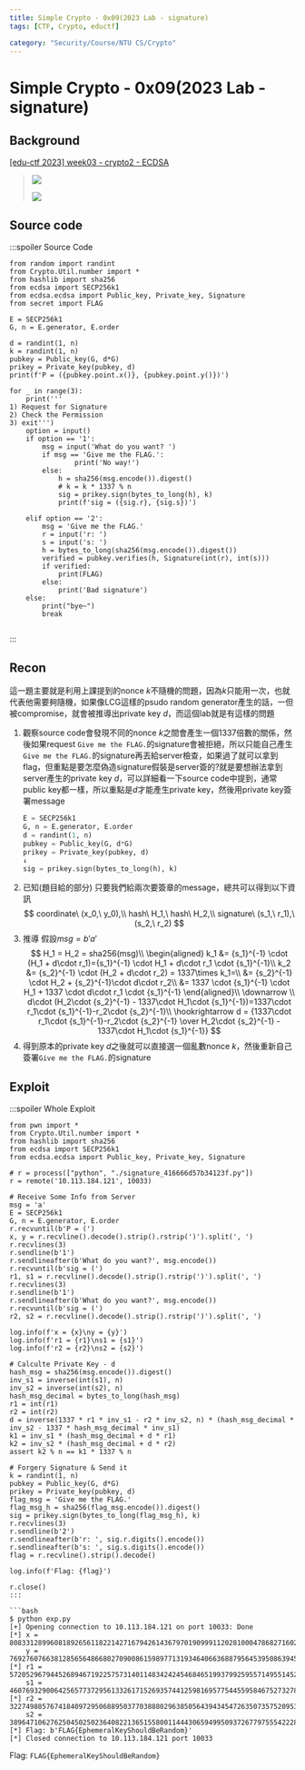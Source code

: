 ```yaml
---
title: Simple Crypto - 0x09(2023 Lab - signature)
tags: [CTF, Crypto, eductf]

category: "Security/Course/NTU CS/Crypto"
---
```


# Simple Crypto - 0x09(2023 Lab - signature)
## Background
[ [edu-ctf 2023] week03 - crypto2 - ECDSA](https://www.youtube.com/live/u4ZVc8PuJC0?si=ychlqdZnGVfFYRAV&t=4075)
>![](https://hackmd.io/_uploads/ryVbmdMWp.png)
>
>![](https://hackmd.io/_uploads/HkJMXOG-T.png)

## Source code
:::spoiler Source Code
```python=
from random import randint
from Crypto.Util.number import *
from hashlib import sha256
from ecdsa import SECP256k1
from ecdsa.ecdsa import Public_key, Private_key, Signature
from secret import FLAG

E = SECP256k1
G, n = E.generator, E.order

d = randint(1, n)
k = randint(1, n)
pubkey = Public_key(G, d*G)
prikey = Private_key(pubkey, d)
print(f'P = ({pubkey.point.x()}, {pubkey.point.y()})')

for _ in range(3):
    print('''
1) Request for Signature
2) Check the Permission
3) exit''')
    option = input()
    if option == '1':
        msg = input('What do you want? ')
        if msg == 'Give me the FLAG.':
                print('No way!')
        else:
            h = sha256(msg.encode()).digest()
            # k = k * 1337 % n
            sig = prikey.sign(bytes_to_long(h), k)
            print(f'sig = ({sig.r}, {sig.s})')

    elif option == '2':
        msg = 'Give me the FLAG.'
        r = input('r: ')
        s = input('s: ')
        h = bytes_to_long(sha256(msg.encode()).digest())
        verified = pubkey.verifies(h, Signature(int(r), int(s)))
        if verified:
            print(FLAG)
        else:
            print('Bad signature')
    else:
        print("bye~")
        break


```
:::
## Recon
這一題主要就是利用上課提到的nonce $k$不隨機的問題，因為$k$只能用一次，也就代表他需要夠隨機，如果像LCG這樣的psudo random generator產生的話，一但被compromise，就會被推導出private key $d$，而這個lab就是有這樣的問題
1. 觀察source code會發現不同的nonce $k$之間會產生一個1337倍數的關係，然後如果request `Give me the FLAG.`的signature會被拒絕，所以只能自己產生`Give me the FLAG.`的signature再丟給server檢查，如果過了就可以拿到flag，但重點是要怎麼偽造signature假裝是server簽的?就是要想辦法拿到server產生的private key $d$，可以詳細看一下source code中提到，通常public key都一樣，所以重點是$d$才能產生private key，然後用private key簽署message
    ```python
    E = SECP256k1
    G, n = E.generator, E.order
    d = randint(1, n)
    pubkey = Public_key(G, d*G)
    prikey = Private_key(pubkey, d)
    ↓
    sig = prikey.sign(bytes_to_long(h), k)
    ```
2. 已知(題目給的部分)
    只要我們給兩次要簽章的message，總共可以得到以下資訊
    $$
    coordinate\ (x_0,\ y_0),\\
    hash\ H_1,\ hash\ H_2,\\
    signature\ (s_1,\ r_1),\ (s_2,\ r_2)
    $$
3. 推導
    假設$msg=b'a'$
    $$
    H_1 = H_2 = sha256(msg)\\
    \begin{aligned}
    k_1 &= {s_1}^{-1} \cdot (H_1 + d\cdot r_1)={s_1}^{-1} \cdot H_1 + d\cdot r_1 \cdot {s_1}^{-1}\\
    k_2 &= {s_2}^{-1} \cdot (H_2 + d\cdot r_2) = 1337\times k_1=\\
    &= {s_2}^{-1} \cdot H_2 + {s_2}^{-1}\cdot d\cdot r_2\\
    &= 1337 \cdot {s_1}^{-1} \cdot H_1 + 1337 \cdot d\cdot r_1 \cdot {s_1}^{-1}
    \end{aligned}\\
    \downarrow \\
    d\cdot (H_2\cdot {s_2}^{-1} - 1337\cdot H_1\cdot {s_1}^{-1})=1337\cdot r_1\cdot {s_1}^{-1}-r_2\cdot {s_2}^{-1}\\
    \hookrightarrow d = {1337\cdot r_1\cdot {s_1}^{-1}-r_2\cdot {s_2}^{-1} \over H_2\cdot {s_2}^{-1} - 1337\cdot H_1\cdot {s_1}^{-1}}
    $$
4. 得到原本的private key $d$之後就可以直接選一個亂數nonce $k$，然後重新自己簽署`Give me the FLAG.`的signature
## Exploit
:::spoiler Whole Exploit
```python=
from pwn import *
from Crypto.Util.number import *
from hashlib import sha256
from ecdsa import SECP256k1
from ecdsa.ecdsa import Public_key, Private_key, Signature

# r = process(["python", "./signature_416666d57b34123f.py"])
r = remote('10.113.184.121', 10033)

# Receive Some Info from Server
msg = 'a'
E = SECP256k1
G, n = E.generator, E.order
r.recvuntil(b'P = (')
x, y = r.recvline().decode().strip().rstrip(')').split(', ')
r.recvlines(3)
r.sendline(b'1')
r.sendlineafter(b'What do you want?', msg.encode())
r.recvuntil(b'sig = (')
r1, s1 = r.recvline().decode().strip().rstrip(')').split(', ')
r.recvlines(3)
r.sendline(b'1')
r.sendlineafter(b'What do you want?', msg.encode())
r.recvuntil(b'sig = (')
r2, s2 = r.recvline().decode().strip().rstrip(')').split(', ')

log.info(f'x = {x}\ny = {y}')
log.info(f'r1 = {r1}\ns1 = {s1}')
log.info(f'r2 = {r2}\ns2 = {s2}')

# Calculte Private Key - d
hash_msg = sha256(msg.encode()).digest()
inv_s1 = inverse(int(s1), n)
inv_s2 = inverse(int(s2), n)
hash_msg_decimal = bytes_to_long(hash_msg)
r1 = int(r1)
r2 = int(r2)
d = inverse(1337 * r1 * inv_s1 - r2 * inv_s2, n) * (hash_msg_decimal * inv_s2 - 1337 * hash_msg_decimal * inv_s1)
k1 = inv_s1 * (hash_msg_decimal + d * r1)
k2 = inv_s2 * (hash_msg_decimal + d * r2)
assert k2 % n == k1 * 1337 % n

# Forgery Signature & Send it
k = randint(1, n)
pubkey = Public_key(G, d*G)
prikey = Private_key(pubkey, d)
flag_msg = 'Give me the FLAG.'
flag_msg_h = sha256(flag_msg.encode()).digest()
sig = prikey.sign(bytes_to_long(flag_msg_h), k)
r.recvlines(3)
r.sendline(b'2')
r.sendlineafter(b'r: ', sig.r.digits().encode())
r.sendlineafter(b's: ', sig.s.digits().encode())
flag = r.recvline().strip().decode()

log.info(f'Flag: {flag}')

r.close()
:::

```bash
$ python exp.py
[+] Opening connection to 10.113.184.121 on port 10033: Done
[*] x = 80833128996081892656118221427167942614367970190999112028100047868271602908158
    y = 7692760766381285656486680270900861598977131934640663688795645395086394523342
[*] r1 = 57205296794452689467192257573140114834242454684651993799259557149551452463654
    s1 = 46076932900642565773729561332617152693574412598169577544559584675273278539735
[*] r2 = 32274988576741840972950688950377038880296385056439434547263507357520953909449
    s2 = 38964710627625045025023640822136515580011444306594995093726779755542228691436
[*] Flag: b'FLAG{EphemeralKeyShouldBeRandom}'
[*] Closed connection to 10.113.184.121 port 10033
```

Flag: `FLAG{EphemeralKeyShouldBeRandom}`
